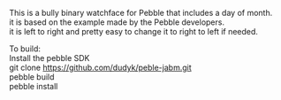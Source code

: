 This is a bully binary watchface for Pebble that includes a day of month.  
it is based on the example made by the Pebble developers.  
it is left to right and pretty easy to change it to right to left if needed.  
  
To build:  
Install the pebble SDK  
git clone https://github.com/dudyk/peble-jabm.git  
pebble build  
pebble install  
